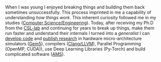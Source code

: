 When I was young I enjoyed breaking things and building them back sometimes unsuccessfully.
This process imprinted in me a capability of understanding *how things work*. 
This inherent curiosity followed me in my studies ([Computer Science/Engineering](https://www.e-ce.uth.gr/?lang=en)). 
Today, after receiving my Ph.D from the [CSL-lab](https://csl.e-ce.uth.gr/) and continuing for years to break up things, make them run faster and understand their internals I turned into a *generalist*
I can [develop code](repositories) and [publish research](publications) in hardware micro-architecture simulators ([Gem5](https://www.gem5.org/)), compilers ([Clang/LLVM](https://llvm.org/)), Parallel Programming (OpenMP, CUDA)),
use Deep Learning Libraries (Py-Torch) and build complicated software ([AMS](https://github.com/LLNL/AMS)).

